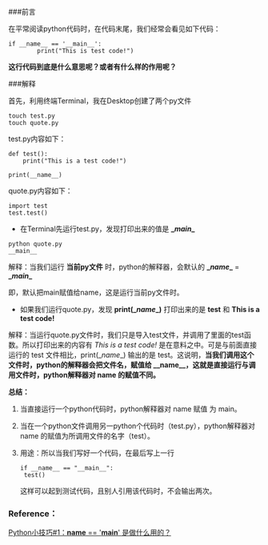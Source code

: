 
###前言

在平常阅读python代码时，在代码末尾，我们经常会看见如下代码：

```
if __name__ == '__main__':
		print("This is test code!")
```

**这行代码到底是什么意思呢？或者有什么样的作用呢？**



###解释

首先，利用终端Terminal，我在Desktop创建了两个py文件

```
touch test.py
touch quote.py
```

test.py内容如下：

```
def test():
    print("This is a test code!")

print(__name__)
```

quote.py内容如下：

```
import test
test.test()
```

- 在Terminal先运行test.py，发现打印出来的值是 **\__main__**

```
python quote.py
__main__
```

解释：当我们运行 **当前py文件** 时，python的解释器，会默认的 **\__name__** = **\__main__**

即，默认把main赋值给name，这是运行当前py文件时。

- 如果我们运行quote.py，发现 **print(\__name__)** 打印出来的是 **test** 和 **This is a test code!**

解释：当运行quote.py文件时，我们只是导入test文件，并调用了里面的test函数。所以打印出来的内容有 *This is a test code!* 是在意料之中。可是与前面直接运行的 test 文件相比，print(\__name__) 输出的是 test。这说明，**当我们调用这个文件时，python的解释器会把文件名，赋值给  \_\_name\_\_，这就是直接运行与调用文件时，python解释器对 name 的赋值不同。**

**总结：**

1. 当直接运行一个python代码时，python解释器对 name 赋值 为 main。

2. 当在一个python文件调用另一python个代码时（test.py），python解释器对 name 的赋值为所调用文件的名字（test）。

3. 用途：所以当我们写好一个代码，在最后写上一行

   ```
   if __name__ == "__main__":
   	test()
   ```

   这样可以起到测试代码，且别人引用该代码时，不会输出两次。



### Reference：

[Python小技巧#1：__name__ == '__main__' 是做什么用的？](https://www.bilibili.com/video/BV1T7411v7n8)

